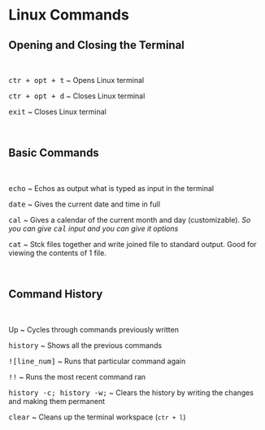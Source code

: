 # **Linux Commands**

## **Opening and Closing the Terminal**

&nbsp;

<kbd>ctr + opt + t</kbd> ~ Opens Linux terminal

<kbd>ctr + opt + d</kbd> ~ Closes Linux terminal

<kbd>exit</kbd> ~ Closes Linux terminal

&nbsp;

## **Basic Commands**

&nbsp;

<kbd>echo</kbd> ~ Echos as output what is typed as input in the terminal

<kbd>date</kbd> ~ Gives the current date and time in full

<kbd>cal</kbd> ~ Gives a calendar of the current month and day (customizable).
*So you can give <kbd>cal</kbd> input and you can give it options*

<kbd>cat</kbd> ~ Stck files together and write joined file to standard output. Good
for viewing the contents of 1 file.

&nbsp;

## **Command History**

&nbsp;

Up ~ Cycles through commands previously written

<kbd>history</kbd> ~ Shows all the previous commands

<kbd>![line_num]</kbd> ~ Runs that particular command again

<kbd>!!</kbd> ~ Runs the most recent command ran

<kbd>history -c; history -w;</kbd> ~ Clears the history by writing the changes and
making them permanent 

<kbd>clear</kbd> ~ Cleans up the terminal workspace (`ctr + l`)


